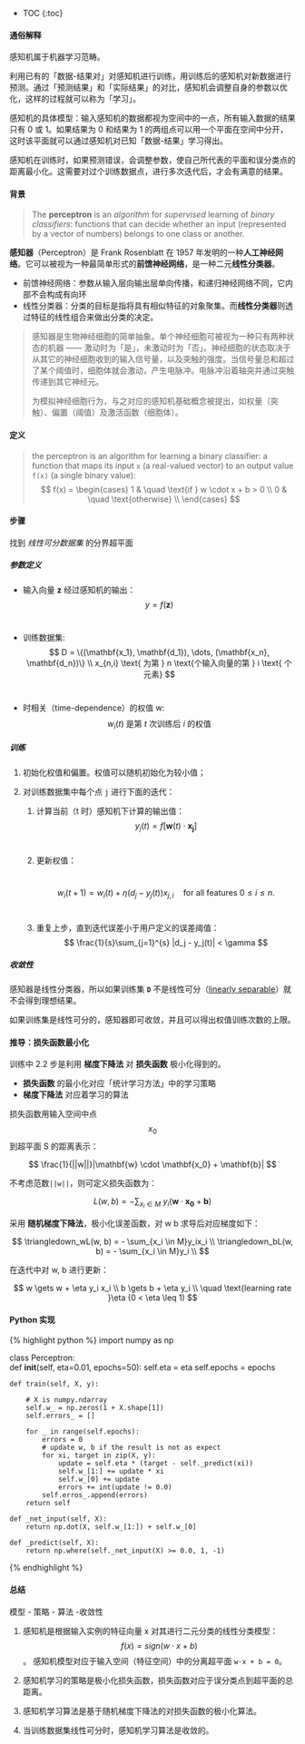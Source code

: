 * TOC
{:toc}


#### 通俗解释

感知机属于机器学习范畴。

利用已有的「数据-结果对」对感知机进行训练，用训练后的感知机对新数据进行预测。通过「预测结果」和「实际结果」的对比，感知机会调整自身的参数以优化，这样的过程就可以称为「学习」。

感知机的具体模型：输入感知机的数据都视为空间中的一点，所有输入数据的结果只有 0 或 1。如果结果为 0 和结果为 1 的两组点可以用一个平面在空间中分开，这时该平面就可以通过感知机对已知「数据-结果」学习得出。

感知机在训练时，如果预测错误，会调整参数，使自己所代表的平面和误分类点的距离最小化。这需要对过个训练数据点，进行多次迭代后，才会有满意的结果。

#### 背景

> The **perceptron** is an *algorithm* for *supervised* learning of *binary classifiers*: functions that can decide whether an input (represented by a vector of numbers) belongs to one class or another.

**感知器**（Perceptron）是 Frank Rosenblatt 在 1957 年发明的一种**人工神经网络**。它可以被视为一种最简单形式的**前馈神经网络**，是一种二元**线性分类器**。

- 前馈神经网络：参数从输入层向输出层单向传播，和递归神经网络不同，它内部不会构成有向环
- 线性分类器：分类的目标是指将具有相似特征的对象聚集。而**线性分类器**则透过特征的线性组合来做出分类的决定。

> 感知器是生物神经细胞的简单抽象。单个神经细胞可被视为一种只有两种状态的机器 —— 激动时为「是」，未激动时为「否」。神经细胞的状态取决于从其它的神经细胞收到的输入信号量，以及突触的强度。当信号量总和超过了某个阈值时，细胞体就会激动，产生电脉冲。电脉冲沿着轴突并通过突触传递到其它神经元。
>
> 为模拟神经细胞行为，与之对应的感知机基础概念被提出，如权量（突触）、偏置（阈值）及激活函数（细胞体）。

#### 定义

> the perceptron is an algorithm for learning a binary classifier: a function that maps its input `x` (a real-valued vector) to an output value `f(x)` (a single binary value):
> $$
> f(x)  =
>   \begin{cases}
>     1       & \quad \text{if } w \cdot x + b > 0 \\
>     0       & \quad \text{otherwise} \\
>   \end{cases}
> $$
>

#### 步骤

找到 *线性可分数据集* 的分界超平面

##### 参数定义

- 输入向量 **z** 经过感知机的输出：
  ​
  $$
  y = f(\mathbf{z})
  $$
  ​

- 训练数据集:
  ​
  $$
  D = \{(\mathbf{x_1}, \mathbf{d_1}), \dots, (\mathbf{x_n}, \mathbf{d_n})\} \\
  x_{n,i} \text{ 为第 } n \text{个输入向量的第 } i \text{ 个元素}
  $$
  ​

- 时相关（time-dependence）的权值 w:
  ​
  $$
  w_i(t) \text{ 是第 } t \text{ 次训练后 } i \text{ 的权值 }
  $$



##### 训练

1. 初始化权值和偏置。权值可以随机初始化为较小值；

2. 对训练数据集中每个点 `j` 进行下面的迭代：

   1. 计算当前（t 时）感知机下计算的输出值：
      ​
      $$
      y_j(t) = f[\mathbf{w}(t) \cdot \mathbf{x_j}]
      $$
      ​

   2. 更新权值：

      ​
      $$
      w_i(t+1) = w_i(t) + \eta (d_j - y_j(t))x_{j,i} \quad \text{for all features } 0 \leq i \leq n.
      $$
      ​

   3. 重复上步，直到迭代误差小于用户定义的误差阈值：
      ​
      $$
      \frac{1}{s}\sum_{j=1}^{s} |d_j - y_j(t)| < \gamma
      $$





##### 收敛性

感知器是线性分类器，所以如果训练集 **`D`** 不是线性可分（[linearly separable](https://en.wikipedia.org/wiki/Linear_separability)）就不会得到理想结果。

如果训练集是线性可分的，感知器即可收敛，并且可以得出权值训练次数的上限。

#### 推导：损失函数最小化

训练中 2.2 步是利用 **梯度下降法** 对 **损失函数** 极小化得到的。

- **损失函数** 的最小化对应「统计学习方法」中的学习策略
- **梯度下降法** 对应着学习的算法

损失函数用输入空间中点 $$ x_0 $$ 到超平面 S 的距离表示：


$$
\frac{1}{||w||}|\mathbf{w} \cdot \mathbf{x_0} + \mathbf{b}|
$$

不考虑范数`||w||`，则可定义损失函数为：


$$
L(w, b) = - \sum_{x_i \in M} \ y_i(\mathbf{w} \cdot \mathbf{x_0} + \mathbf{b})
$$


采用 **随机梯度下降法**，极小化误差函数，对 w b 求导后对应梯度如下：


$$
\triangledown_wL(w, b) = - \sum_{x_i \in M}y_ix_i \\
\triangledown_bL(w, b) = - \sum_{x_i \in M}y_i \\
$$

在迭代中对 w, b 进行更新：


$$
w \gets w + \eta y_i x_i \\
b \gets b + \eta y_i \\ 
 \quad \text{learning rate }\eta (0 < \eta \leq 1)
$$

#### Python 实现

{% highlight python %}
import numpy as np

class Perceptron:
​    
    def __init__(self, eta=0.01, epochs=50):
        self.eta = eta
        self.epochs = epochs
        
    def train(self, X, y):
    
        # X is numpy.ndarray
        self.w_ = np.zeros(1 + X.shape[1])
        self.errors_ = []
        
        for _ in range(self.epochs):
            errors = 0
            # update w, b if the result is not as expect
            for xi, target in zip(X, y):
                update = self.eta * (target - self._predict(xi))
                self.w_[1:] += update * xi
                self.w_[0] += update
                errors += int(update != 0.0)
            self.erros_.append(errors)
        return self
    
    def _net_input(self, X):
        return np.dot(X, self.w_[1:]) + self.w_[0]
    
    def _predict(self, X):
        return np.where(self._net_input(X) >= 0.0, 1, -1)
{% endhighlight %}



#### 总结

模型 - 策略 - 算法 -收敛性

1. 感知机是根据输入实例的特征向量 x 对其进行二元分类的线性分类模型：
   $$
   f(x) = sign(w \cdot x + b)
   $$
   。
   感知机模型对应于输入空间（特征空间）中的分离超平面 `w·x + b = 0`。

2. 感知机学习的策略是极小化损失函数，损失函数对应于误分类点到超平面的总距离。

3. 感知机学习算法是基于随机梯度下降法的对损失函数的极小化算法。

4. 当训练数据集线性可分时，感知机学习算法是收敛的。



